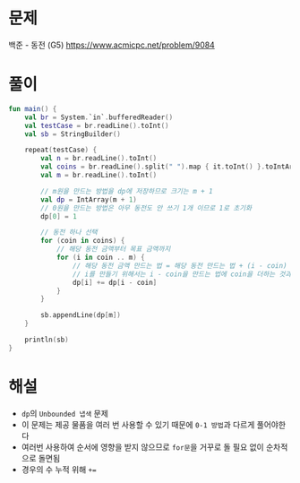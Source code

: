 # 문제
백준 - 동전 (G5)
https://www.acmicpc.net/problem/9084


# 풀이

```Kotlin
fun main() {
    val br = System.`in`.bufferedReader()
    val testCase = br.readLine().toInt()
    val sb = StringBuilder()

    repeat(testCase) {
        val n = br.readLine().toInt()
        val coins = br.readLine().split(" ").map { it.toInt() }.toIntArray()
        val m = br.readLine().toInt()

        // m원을 만드는 방법을 dp에 저장하므로 크기는 m + 1
        val dp = IntArray(m + 1)
        // 0원을 만드는 방법은 아무 동전도 안 쓰기 1개 이므로 1로 초기화
        dp[0] = 1

        // 동전 하나 선택
        for (coin in coins) {
            // 해당 동전 금액부터 목표 금액까지
            for (i in coin .. m) {
                // 해당 동전 금액 만드는 법 = 해당 동전 만드는 법 + (i - coin) 동전 만드는 법
                // i를 만들기 위해서는 i - coin을 만드는 법에 coin을 더하는 것과 같다
                dp[i] += dp[i - coin]
            }
        }

        sb.appendLine(dp[m])
    }

    println(sb)
}
```


# 해설
* `dp`의 `Unbounded 냅색` 문제
* 이 문제는 제공 물품을 여러 번 사용할 수 있기 때문에 `0-1 방법`과 다르게 풀어야한다
* 여러번 사용하여 순서에 영향을 받지 않으므로 `for문`을 거꾸로 돌 필요 없이 순차적으로 돌면됨
* 경우의 수 누적 위해 `+=`